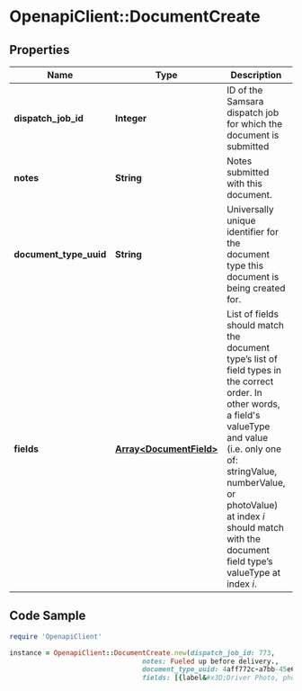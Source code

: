 # OpenapiClient::DocumentCreate

## Properties
Name | Type | Description | Notes
------------ | ------------- | ------------- | -------------
**dispatch_job_id** | **Integer** | ID of the Samsara dispatch job for which the document is submitted | [optional] 
**notes** | **String** | Notes submitted with this document. | [optional] 
**document_type_uuid** | **String** | Universally unique identifier for the document type this document is being created for. | 
**fields** | [**Array&lt;DocumentField&gt;**](DocumentField.md) | List of fields should match the document type’s list of field types in the correct order. In other words, a field&#39;s valueType and value (i.e. only one of: stringValue, numberValue, or photoValue) at index _i_ should match with the document field type’s valueType at index _i_. | 

## Code Sample

```ruby
require 'OpenapiClient'

instance = OpenapiClient::DocumentCreate.new(dispatch_job_id: 773,
                                 notes: Fueled up before delivery.,
                                 document_type_uuid: 4aff772c-a7bb-45e6-8e41-6a53e34feb83,
                                 fields: [{label&#x3D;Driver Photo, photoValue&#x3D;[], valueType&#x3D;ValueType_Photo}, {label&#x3D;Gallons, numberValue&#x3D;12.34, valueType&#x3D;ValueType_Number}, {label&#x3D;City, stringValue&#x3D;San Francisco, CA, valueType&#x3D;ValueType_String}])
```


